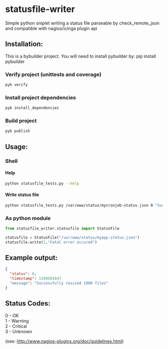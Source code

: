 statusfile-writer
=================

Simple python sniplet writing a status file parseable by check_remote_json and compatible with nagios/icinga plugin api

## Installation:

This is a bybuilder project. You will need to install pybuilder by:
pip install pybuilder

### Verify project (unittests and coverage)
```bash
pyb verify
```

### Install project dependencies
```bash
pyb install_dependencies
```

### Build project
```bash
pyb publish
```

## Usage:

### Shell

#### Help
```bash
python statusfile_tests.py --help
```

####  Write status file
```bash
python statusfile_tests.py /var/www/status/mycronjob-status.json 0 "Successfully resized 1000 files"
```

### As python module
```python
from statusfile_writer.statusfile import StatusFile

statusfile = StatusFile("/var/www/status/myapp-status.json")
statusfile.write(2,"Fatal error occured")
```

## Example output:
```json
{
  "status": 0,
  "timestamp": 1390501647
  "message": "Successfully resized 1000 files"
}
```

## Status Codes:

0 - OK<br>
1 - Warning<br>
2 - Critical<br>
3 - Unknown<br>

(see: http://www.nagios-plugins.org/doc/guidelines.html)
